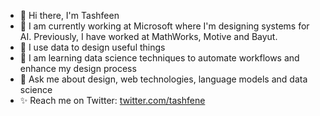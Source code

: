 - 👋 Hi there, I'm Tashfeen
- 🎈 I am currently working at Microsoft where I'm designing systems for AI. Previously, I have worked at MathWorks, Motive and Bayut.
- 🚀 I use data to design useful things
- 🌱 I am learning data science techniques to automate workflows and enhance my design process
- 💬 Ask me about design, web technologies, language models and data science
- ✨ Reach me on Twitter: [twitter.com/tashfene](https://twitter.com/tashfene)

<!--
**tashfeenahmed/tashfeenahmed** is a ✨ _special_ ✨ repository because its `README.md` (this file) appears on your GitHub profile.

Here are some ideas to get you started:

- 🔭 I’m currently working on ...
- 🌱 I’m currently learning ...
- 👯 I’m looking to collaborate on ...
- 🤔 I’m looking for help with ...
- 💬 Ask me about ...
- 📫 How to reach me: ...
- 😄 Pronouns: ...
- ⚡ Fun fact: ...
-->
